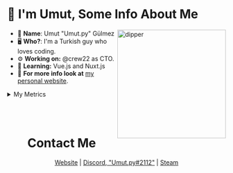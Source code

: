 #  👋 I'm Umut,  Some Info About Me

<img width="250px" align="right" src="https://media1.tenor.com/images/d35c1bb8c36a875394b33834030db26b/tenor.gif?itemid=4852810" alt="dipper">

- 👀 __**Name**__: Umut "Umut.py" Gülmez
- 🖥️ **Who?**: I'm a Turkish guy who loves coding.
- ⚙️ **Working on:** @crew22 as CTO.
- 🤿 **Learning:** Vue.js and Nuxt.js
- 📢 **For more info look at** [my personal website](https://umutgulmez.github.io/).

<details>
<summary>My Metrics</summary>
<br>
<img src="https://metrics.lecoq.io/UmutGulmez?template=classic&base.metadata=0&languages=1&introduction=1&lines=1&achievements=1&languages.colors=github&languages.threshold=0%25&introduction.title=true&achievements.threshold=C&achievements.secrets=true&achievements.limit=3&config.timezone=Europe%2FIstanbul">
</details>

<br><br>
<h1 align="center"> Contact Me </h1>

<p align="center">
  <a href="https://umutgulmez.github.io/" target="_blank">Website</a>
  |
  <a href="https://discord.com/users/274615370214670336" target="_blank">Discord, "Umut.py#2112"</a>
  |
  <a href="https://steamcommunity.com/id/klyne312/" target="_blank">Steam</a>
</p>
